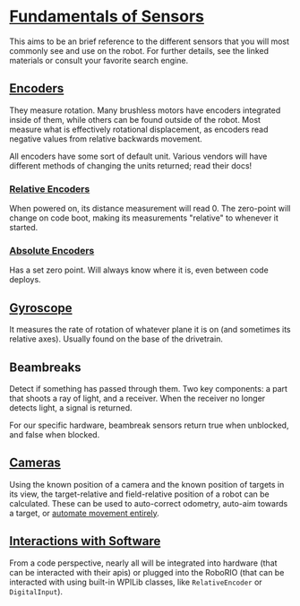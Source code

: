 # [Fundamentals of Sensors](https://docs.wpilib.org/en/stable/docs/software/hardware-apis/sensors/sensor-overview-software.html#sensor-overview-software)

This aims to be an brief reference to the different sensors that you will most commonly see and use on the robot. For further details, see the linked materials or consult your favorite search engine.

## [Encoders](https://docs.wpilib.org/en/stable/docs/software/hardware-apis/sensors/encoders-software.html#encoders-software)

They measure rotation. Many brushless motors have encoders integrated inside of them, while others can be found outside of the robot. Most measure what is effectively rotational displacement, as encoders read negative values from relative backwards movement.

All encoders have some sort of default unit. Various vendors will have different methods of changing the units returned; read their docs!

### [Relative Encoders](https://docs.wpilib.org/en/stable/docs/software/hardware-apis/sensors/sensor-overview-software.html#sensor-overview-software)

When powered on, its distance measurement will read 0. The zero-point will change on code boot, making its measurements "relative" to whenever it started.

### [Absolute Encoders](https://docs.wpilib.org/en/stable/docs/software/hardware-apis/sensors/encoders-software.html#encoders-software)

Has a set zero point. Will always know where it is, even between code deploys.

## [Gyroscope](https://docs.wpilib.org/en/stable/docs/software/hardware-apis/sensors/gyros-software.html)

It measures the rate of rotation of whatever plane it is on (and sometimes its relative axes). Usually found on the base of the drivetrain.

## Beambreaks

Detect if something has passed through them. Two key components: a part that shoots a ray of light, and a receiver. When the receiver no longer detects light, a signal is returned.

For our specific hardware, beambreak sensors return true when unblocked, and false when blocked.

## [Cameras](https://docs.photonvision.org/en/latest/docs/integration/aprilTagStrategies.html)

Using the known position of a camera and the known position of targets in its view, the target-relative and field-relative position of a robot can be calculated. These can be used to auto-correct odometry, auto-aim towards a target, or [automate movement entirely](https://www.youtube.com/watch?v=2zB0w69P4mc&t=73s).

## [Interactions with Software](https://docs.wpilib.org/en/stable/docs/software/hardware-apis/sensors/digital-inputs-software.html#digital-inputs-software)

From a code perspective, nearly all will be integrated into hardware (that can be interacted with their apis) or plugged into the RoboRIO (that can be interacted with using built-in WPILib classes, like `RelativeEncoder` or `DigitalInput`).